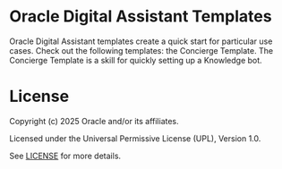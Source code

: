 # Oracle Digital Assistant Templates
 
Oracle Digital Assistant templates create a quick start for particular use cases. Check out the following templates: the Concierge Template.
The Concierge Template is a skill for quickly setting up a Knowledge bot.
 
# License

Copyright (c) 2025 Oracle and/or its affiliates.

Licensed under the Universal Permissive License (UPL), Version 1.0.

See [LICENSE](https://github.com/oracle-devrel/technology-engineering/blob/folder-structure/LICENSE) for more details.
